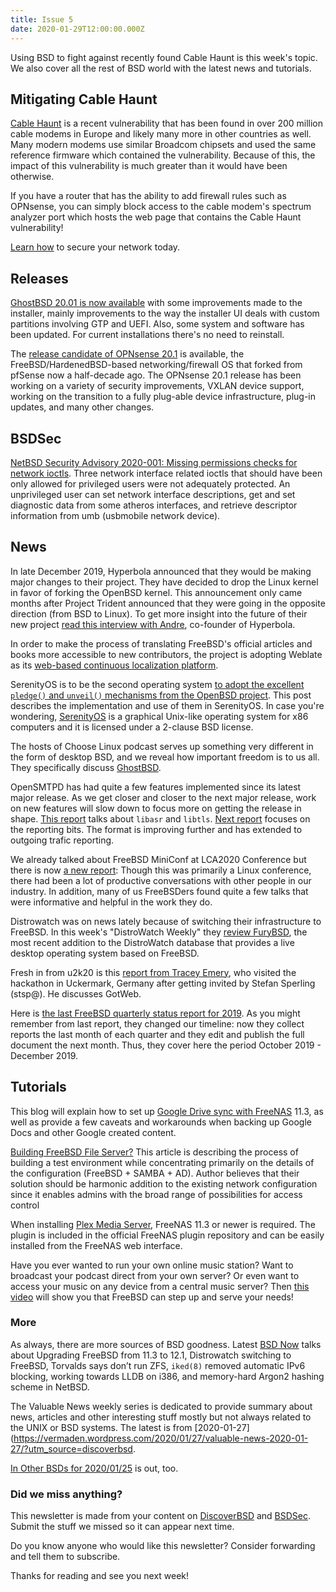 ```yaml
---
title: Issue 5
date: 2020-01-29T12:00:00.000Z
---
```


Using BSD to fight against recently found Cable Haunt is this week's topic. We also cover all the rest of BSD world with the latest news and tutorials.

<!-- more -->

## Mitigating Cable Haunt

[Cable Haunt](https://cablehaunt.com/?utm_source=discoverbsd) is a recent vulnerability that has been found in over 200 million cable modems in Europe and likely many more in other countries as well. Many modern modems use similar Broadcom chipsets and used the same reference firmware which contained the vulnerability. Because of this, the impact of this vulnerability is much greater than it would have been otherwise.

If you have a router that has the ability to add firewall rules such as OPNsense, you can simply block access to the cable modem's spectrum analyzer port which hosts the web page that contains the Cable Haunt vulnerability!

[Learn how](https://homenetworkguy.com/how-to/protect-against-cable-haunt-vulnerability-using-opnsense/?utm_source=discoverbsd) to secure your network today.

## Releases

[GhostBSD 20.01 is now available](https://www.ghostbsd.org/20.01_release_announcement?utm_source=discoverbsd) with some improvements made to the installer, mainly improvements to the way the installer UI deals with custom partitions involving GTP and UEFI. Also, some system and software has been updated. For current installations there's no need to reinstall.

The [release candidate of OPNsense 20.1](https://www.phoronix.com/scan.php?page=news_item&px=OPNsense-20.1-RC1-Released&utm_source=discoverbsd) is available, the FreeBSD/HardenedBSD-based networking/firewall OS that forked from pfSense now a half-decade ago. The OPNsense 20.1 release has been working on a variety of security improvements, VXLAN device support, working on the transition to a fully plug-able device infrastructure, plug-in updates, and many other changes.

## BSDSec

[NetBSD Security Advisory 2020-001: Missing permissions checks for network ioctls](https://bsdsec.net/articles/netbsd-security-advisory-2020-001-missing-permissions-checks-for-network-ioctls?utm_source=discoverbsd). Three network interface related ioctls that should have been only allowed for privileged users were not adequately protected. An unprivileged user can set network interface descriptions, get and set diagnostic data from some atheros interfaces, and retrieve descriptor information from umb (usbmobile network device).

## News

In late December 2019, Hyperbola announced that they would be making major changes to their project. They have decided to drop the Linux kernel in favor of forking the OpenBSD kernel. This announcement only came months after Project Trident announced that they were going in the opposite direction (from BSD to Linux). To get more insight into the future of their new project [read this interview with Andre](https://itsfoss.com/hyperbola-linux-bsd/?utm_source=discoverbsd), co-founder of Hyperbola.

In order to make the process of translating FreeBSD's official articles and books more accessible to new contributors, the project is adopting Weblate as its [web-based continuous localization platform](https://www.freebsd.org/news/newsflash.html#event20200121:01?utm_source=discoverbsd).

SerenityOS is to be the second operating system [to adopt the excellent `pledge()` and `unveil()` mechanisms from the OpenBSD project](https://awesomekling.github.io/pledge-and-unveil-in-SerenityOS/?utm_source=discoverbsd). This post describes the implementation and use of them in SerenityOS. In case you're wondering, [SerenityOS](https://github.com/SerenityOS/serenity?utm_source=discoverbsd) is a graphical Unix-like operating system for x86 computers and it is licensed under a 2-clause BSD license.

The hosts of Choose Linux podcast serves up something very different in the form of desktop BSD, and we reveal how important freedom is to us all. They specifically discuss [GhostBSD](https://chooselinux.show/27?utm_source=discoverbsd).

OpenSMTPD has had quite a few features implemented since its latest major release. As we get closer and closer to the next major release, work on new features will slow down to focus more on getting the release in shape. [This report](https://poolp.org/posts/2020-01-22/january-2020-opensmtpd-work-libasr-and-libtls/?utm_source=discoverbsd) talks about  `libasr` and `libtls`. [Next report](https://poolp.org/posts/2018-11-09/opensmtpd-reporting-update/?utm_source=discoverbsd) focuses on the reporting bits. The format is improving further and has extended to outgoing trafic reporting.

We already talked about FreeBSD MiniConf at LCA2020 Conference but there is now [a new report](https://www.freebsdfoundation.org/blog/freebsd-miniconf-at-lca2020-conference-recap/?utm_source=discoverbsd): Though this was primarily a Linux conference, there had been a lot of productive conversations with other people in our industry. In addition, many of us FreeBSDers found quite a few talks that were informative and helpful in the work they do.

Distrowatch was on news lately because of switching their infrastructure to FreeBSD. In this week's "DistroWatch Weekly" they [review FuryBSD](https://distrowatch.com/weekly.php?issue=20200127#furybsd&utm_source=discoverbsd), the most recent addition to the DistroWatch database that provides a live desktop operating system based on FreeBSD.

Fresh in from u2k20 is this [report from Tracey Emery](https://undeadly.org/cgi?action=article;sid=20200121164148&utm_source=discoverbsd), who visited the hackathon in Uckermark, Germany after getting invited by Stefan Sperling (stsp@). He discusses GotWeb.

Here is [the last FreeBSD quarterly status report for 2019](https://www.freebsd.org/news/status/report-2019-10-2019-12.html?utm_source=discoverbsd). As you might remember from last report, they changed our timeline: now they collect reports the last month of each quarter and they edit and publish the full document the next month. Thus, they cover here the period October 2019 - December 2019.

## Tutorials

This blog will explain how to set up [Google Drive sync with FreeNAS](https://www.ixsystems.com/blog/backup-google-drive-to-freenas/?hss_channel=tw-291881151&utm_source=discoverbsd) 11.3, as well as provide a few caveats and workarounds when backing up Google Docs and other Google created content.

[Building FreeBSD File Server?](https://www.vmwareblog.org/building-freebsd-file-server/?utm_source=discoverbsd) This article is describing the process of building a test environment while concentrating primarily on the details of the configuration (FreeBSD + SAMBA + AD). Author believes that their solution should be harmonic addition to the existing network configuration since it enables admins with the broad range of possibilities for access control

When installing [Plex Media Server](https://support.plex.tv/articles/installing-plex-media-server-on-freenas?utm_source=discoverbsd), FreeNAS 11.3 or newer is required. The plugin is included in the official FreeNAS plugin repository and can be easily installed from the FreeNAS web interface.

Have you ever wanted to run your own online music station? Want to broadcast your podcast direct from your own server? Or even want to access your music on any device from a central music server? Then [this video](https://www.youtube.com/watch?v=Ypi5tiC_hVU&utm_source=discoverbsd) will show you that FreeBSD can step up and serve your needs!

### More

As always, there are more sources of BSD goodness. Latest [BSD Now](https://www.youtube.com/watch?v=5szeHJ3gZ7k&utm_source=discoverbsd) talks about Upgrading FreeBSD from 11.3 to 12.1, Distrowatch switching to FreeBSD, Torvalds says don’t run ZFS, `iked(8)` removed automatic IPv6 blocking, working towards LLDB on i386, and memory-hard Argon2 hashing scheme in NetBSD.

The Valuable News weekly series is dedicated to provide summary about news, articles and other interesting stuff mostly but not always related to the UNIX or BSD systems. The latest is from [2020-01-27](https://vermaden.wordpress.com/2020/01/27/valuable-news-2020-01-27/?utm_source=discoverbsd.

[In Other BSDs for 2020/01/25](https://www.dragonflydigest.com/2020/01/25/24078.html?utm_source=discoverbsd) is out, too.

### Did we miss anything?

This newsletter is made from your content on [DiscoverBSD](https://discoverbsd.com) and [BSDSec](https://bsdsec.net). Submit the stuff we missed so it can appear next time.

Do you know anyone who would like this newsletter? Consider forwarding and tell them to subscribe.

Thanks for reading and see you next week!
